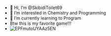 - 👋 Hi, I’m @SkibidiToilet69
- 👀 I’m interested in Chemistry and Programming
- 🌱 I’m currently learning to Program
- Btw this is my favorite game!!!
- ![EPFmutoUYAAz5EN](https://github.com/SkibidiToilet69/SkibidiToilet69/assets/139242198/dc0cbcc4-afe0-4a2e-8dc8-a8b3f45df7f3)


<!---
SkibidiToilet69/SkibidiToilet69 is a ✨ special ✨ repository because its `README.md` (this file) appears on your GitHub profile.
You can click the Preview link to take a look at your changes.
--->
